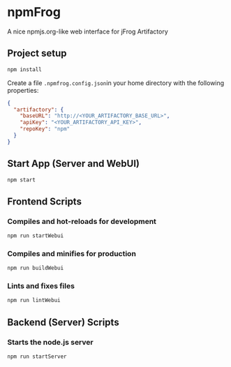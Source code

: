 npmFrog
======

A nice npmjs.org-like web interface for jFrog Artifactory

## Project setup

```bash
npm install
```

Create a file `.npmfrog.config.json`in your home directory with the following properties:

```json
{
  "artifactory": {
    "baseURL": "http://<YOUR_ARTIFACTORY_BASE_URL>",
    "apiKey": "<YOUR_ARTIFACTORY_API_KEY>",
    "repoKey": "npm"
  }
}

```

## Start App (Server and WebUI)

```bash
npm start
```

## Frontend Scripts

### Compiles and hot-reloads for development

```bash
npm run startWebui
```

### Compiles and minifies for production

```bash
npm run buildWebui
```

### Lints and fixes files

```bash
npm run lintWebui
```

## Backend (Server) Scripts

### Starts the node.js server

```bash
npm run startServer
```
